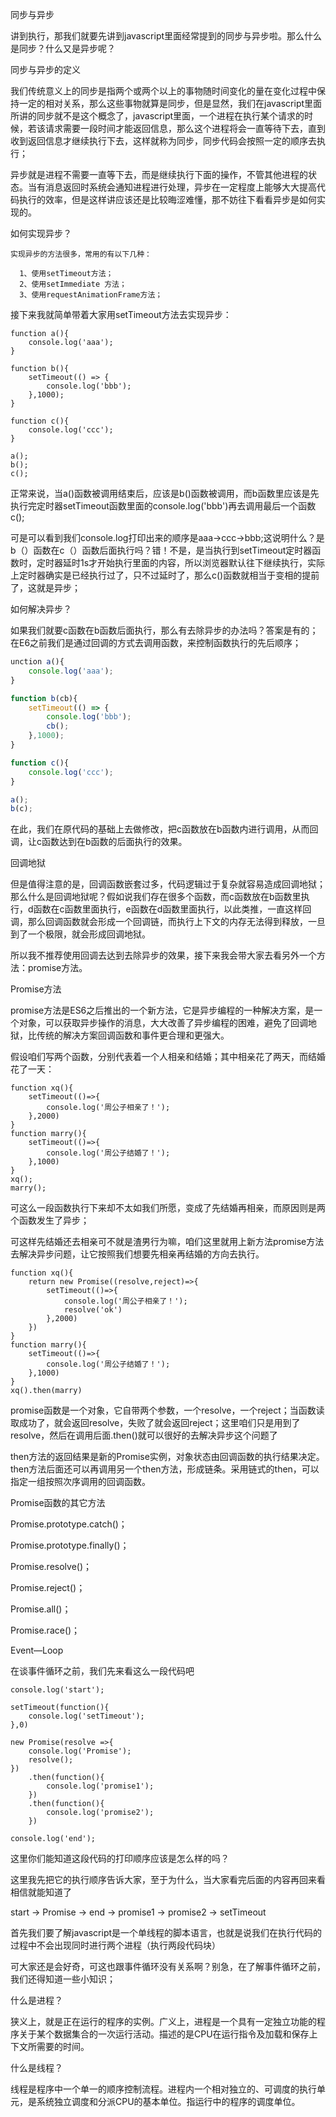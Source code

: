 同步与异步

讲到执行，那我们就要先讲到javascript里面经常提到的同步与异步啦。那么什么是同步？什么又是异步呢？

同步与异步的定义

我们传统意义上的同步是指两个或两个以上的事物随时间变化的量在变化过程中保持一定的相对关系，那么这些事物就算是同步，但是显然，我们在javascript里面所讲的同步就不是这个概念了，javascript里面，一个进程在执行某个请求的时候，若该请求需要一段时间才能返回信息，那么这个进程将会一直等待下去，直到收到返回信息才继续执行下去，这样就称为同步，同步代码会按照一定的顺序去执行；

异步就是进程不需要一直等下去，而是继续执行下面的操作，不管其他进程的状态。当有消息返回时系统会通知进程进行处理，异步在一定程度上能够大大提高代码执行的效率，但是这样讲应该还是比较晦涩难懂，那不妨往下看看异步是如何实现的。

如何实现异步？

    实现异步的方法很多，常用的有以下几种：

      1、使用setTimeout方法；
      2、使用setImmediate 方法；
      3、使用requestAnimationFrame方法；

接下来我就简单带着大家用setTimeout方法去实现异步：

```
function a(){
    console.log('aaa');
}

function b(){
    setTimeout(() => {
        console.log('bbb');
    },1000);
}

function c(){
    console.log('ccc');
}

a();
b();
c();

```

正常来说，当a()函数被调用结束后，应该是b()函数被调用，而b函数里应该是先执行完定时器setTimeout函数里面的console.log('bbb')再去调用最后一个函数c();

可是可以看到我们console.log打印出来的顺序是aaa->ccc->bbb;这说明什么？是b（）函数在c（）函数后面执行吗？错！不是，是当执行到setTimeout定时器函数时，定时器延时1s才开始执行里面的内容，所以浏览器默认往下继续执行，实际上定时器确实是已经执行过了，只不过延时了，那么c()函数就相当于变相的提前了，这就是异步；

如何解决异步？

如果我们就要c函数在b函数后面执行，那么有去除异步的办法吗？答案是有的；在E6之前我们是通过回调的方式去调用函数，来控制函数执行的先后顺序；

```javascript
unction a(){
    console.log('aaa');
}

function b(cb){
    setTimeout(() => {
        console.log('bbb');
        cb();
    },1000);
}

function c(){
    console.log('ccc');
}

a();
b(c);   

```

在此，我们在原代码的基础上去做修改，把c函数放在b函数内进行调用，从而回调，让c函数达到在b函数的后面执行的效果。

回调地狱

但是值得注意的是，回调函数嵌套过多，代码逻辑过于复杂就容易造成回调地狱；那么什么是回调地狱呢？假如说我们存在很多个函数，而c函数放在b函数里执行，d函数在c函数里面执行，e函数在d函数里面执行，以此类推，一直这样回调，那么回调函数就会形成一个回调链，而执行上下文的内存无法得到释放，一旦到了一个极限，就会形成回调地狱。

所以我不推荐使用回调去达到去除异步的效果，接下来我会带大家去看另外一个方法：promise方法。

Promise方法

promise方法是ES6之后推出的一个新方法，它是异步编程的一种解决方案，是一个对象，可以获取异步操作的消息，大大改善了异步编程的困难，避免了回调地狱，比传统的解决方案回调函数和事件更合理和更强大。

假设咱们写两个函数，分别代表着一个人相亲和结婚；其中相亲花了两天，而结婚花了一天：  

```
function xq(){
    setTimeout(()=>{
        console.log('周公子相亲了！');
    },2000)
}
function marry(){
    setTimeout(()=>{
        console.log('周公子结婚了！');
    },1000)
}
xq();
marry();

```

可这么一段函数执行下来却不太如我们所愿，变成了先结婚再相亲，而原因则是两个函数发生了异步；

可这样先结婚还去相亲可不就是渣男行为嘛，咱们这里就用上新方法promise方法去解决异步问题，让它按照我们想要先相亲再结婚的方向去执行。

```
function xq(){
    return new Promise((resolve,reject)=>{
        setTimeout(()=>{
            console.log('周公子相亲了！');
            resolve('ok')
        },2000)
    })
}
function marry(){
    setTimeout(()=>{
        console.log('周公子结婚了！');
    },1000)
}
xq().then(marry)

```

promise函数是一个对象，它自带两个参数，一个resolve，一个reject；当函数读取成功了，就会返回resolve，失败了就会返回reject；这里咱们只是用到了resolve，然后在调用后面.then()就可以很好的去解决异步这个问题了

then方法的返回结果是新的Promise实例，对象状态由回调函数的执行结果决定。then方法后面还可以再调用另一个then方法，形成链条。采用链式的then，可以指定一组按照次序调用的回调函数。

Promise函数的其它方法

Promise.prototype.catch()；

Promise.prototype.finally()；

Promise.resolve()；

Promise.reject()；

Promise.all()；

Promise.race()；



Event—Loop

在谈事件循环之前，我们先来看这么一段代码吧

```
console.log('start');

setTimeout(function(){
    console.log('setTimeout');
},0)

new Promise(resolve =>{
    console.log('Promise');
    resolve();
})
    .then(function(){
        console.log('promise1');
    })
    .then(function(){
        console.log('promise2');
    })
    
console.log('end');

```

这里你们能知道这段代码的打印顺序应该是怎么样的吗？

这里我先把它的执行顺序告诉大家，至于为什么，当大家看完后面的内容再回来看相信就能知道了


start -> Promise -> end -> promise1 -> promise2 -> setTimeout

首先我们要了解javascript是一个单线程的脚本语言，也就是说我们在执行代码的过程中不会出现同时进行两个进程（执行两段代码块）

可大家还是会好奇，可这也跟事件循环没有关系啊？别急，在了解事件循环之前，我们还得知道一些小知识；

什么是进程？

狭义上，就是正在运行的程序的实例。广义上，进程是一个具有一定独立功能的程序关于某个数据集合的一次运行活动。描述的是CPU在运行指令及加载和保存上下文所需要的时间。

什么是线程？

线程是程序中一个单一的顺序控制流程。进程内一个相对独立的、可调度的执行单元，是系统独立调度和分派CPU的基本单位。指运行中的程序的调度单位。